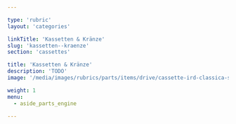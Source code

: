 ```yaml
---

type: 'rubric'
layout: 'categories'

linkTitle: 'Kassetten & Kränze'
slug: 'kassetten--kraenze'
section: 'cassettes'

title: 'Kassetten & Kränze'
description: 'TODO'
image: '/media/images/rubrics/parts/items/drive/cassette-ird-classica-shimano-7sp-13-24t_1.jpg'

weight: 1
menu:
  - aside_parts_engine  

---
```

